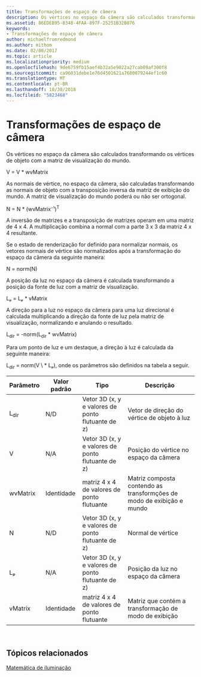 ```yaml
---
title: Transformações de espaço de câmera
description: Os vértices no espaço da câmera são calculados transformando os vértices de objeto com a matriz de visualização do mundo.
ms.assetid: 86EDEB95-8348-4FAA-897F-25251B32B076
keywords:
- Transformações de espaço de câmera
author: michaelfromredmond
ms.author: mithom
ms.date: 02/08/2017
ms.topic: article
ms.localizationpriority: medium
ms.openlocfilehash: 9de6759fb15aef4b32a5e9022a27cab09af300f8
ms.sourcegitcommit: ca96031debe1e76d4501621a7680079244ef1c60
ms.translationtype: MT
ms.contentlocale: pt-BR
ms.lasthandoff: 10/30/2018
ms.locfileid: "5823468"
---
```

# <a name="camera-space-transformations"></a>Transformações de espaço de câmera


Os vértices no espaço da câmera são calculados transformando os vértices de objeto com a matriz de visualização do mundo.

V = V \* wvMatrix

As normais de vértice, no espaço da câmera, são calculadas transformando as normais de objeto com a transposição inversa da matriz de exibição do mundo. A matriz de visualização do mundo poderá ou não ser ortogonal.

N = N \* (wvMatrix⁻¹)<sup>T</sup>

A inversão de matrizes e a transposição de matrizes operam em uma matriz de 4 x 4. A multiplicação combina a normal com a parte 3 x 3 da matriz 4 x 4 resultante.

Se o estado de renderização for definido para normalizar normais, os vetores normais de vértice são normalizados após a transformação do espaço da câmera da seguinte maneira:

N = norm(N)

A posição da luz no espaço da câmera é calculada transformando a posição da fonte de luz com a matriz de visualização.

Lₚ = Lₚ \* vMatrix

A direção para a luz no espaço da câmera para uma luz direcional é calculada multiplicando a direção da fonte de luz pela matriz de visualização, normalizando e anulando o resultado.

L<sub>dir</sub> = -norm(L<sub>dir</sub> \* wvMatrix)

Para um ponto de luz e um destaque, a direção à luz é calculada da seguinte maneira:

L<sub>dir</sub> = norm(V \ * Lₚ), onde os parâmetros são definidos na tabela a seguir.

| Parâmetro       | Valor padrão | Tipo                                          | Descrição                                               |
|-----------------|---------------|-----------------------------------------------|-----------------------------------------------------------|
| L<sub>dir</sub> | N/D           | Vetor 3D (x, y e valores de ponto flutuante de z) | Vetor de direção do vértice de objeto à luz          |
| V               | N/A           | Vetor 3D (x, y e valores de ponto flutuante de z) | Posição do vértice no espaço da câmera                           |
| wvMatrix        | Identidade      | matriz 4 x 4 de valores de ponto flutuante           | Matriz composta contendo as transformções de modo de exibição e mundo |
| N               | N/D           | Vetor 3D (x, y e valores de ponto flutuante de z) | Normal de vértice                                             |
| Lₚ              | N/A           | Vetor 3D (x, y e valores de ponto flutuante de z) | Posição da luz no espaço da câmera                            |
| vMatrix         | Identidade      | matriz 4 x 4 de valores de ponto flutuante           | Matriz que contém a transformação de modo de exibição                      |

 

## <a name="span-idrelated-topicsspanrelated-topics"></a><span id="related-topics"></span>Tópicos relacionados


[Matemática de iluminação](mathematics-of-lighting.md)

 

 




